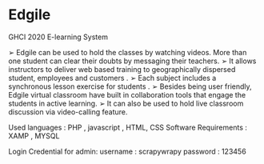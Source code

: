 # Edgile
GHCI 2020 E-learning System 

➢ Edgile can be used to hold the classes by watching videos. More than one student can clear their doubts by messaging their teachers. 
➢ It allows instructors to deliver web based training to geographically dispersed student, employees and customers .
➢ Each subject includes a synchronous lesson exercise for students . 
➢ Besides being user friendly, Edgile virtual classroom have built in collaboration tools that engage the students in active learning.
➢  It can also be used to hold live classroom discussion via video-calling feature. 


Used languages : PHP , javascript , HTML, CSS 
Software Requirements : XAMP , MYSQL

Login Credential for admin:
username : scrapywrapy
password : 123456
